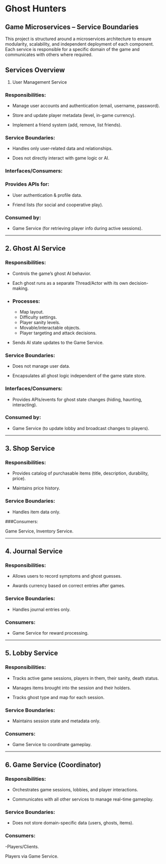 # Ghost Hunters

## Game Microservices – Service Boundaries

This project is structured around a microservices architecture to ensure modularity, scalability, and independent deployment of each component. Each service is responsible for a specific domain of the game and communicates with others where required.

## Services Overview
1. User Management Service

### Responsibilities:

- Manage user accounts and authentication (email, username, password).

- Store and update player metadata (level, in-game currency).

- Implement a friend system (add, remove, list friends).

### Service Boundaries:

- Handles only user-related data and relationships.

- Does not directly interact with game logic or AI.

### Interfaces/Consumers:

### Provides APIs for:

- User authentication & profile data.

- Friend lists (for social and cooperative play).

### Consumed by:

- Game Service (for retrieving player info during active sessions).

---

## 2. Ghost AI Service

### Responsibilities:

- Controls the game’s ghost AI behavior.

- Each ghost runs as a separate Thread/Actor with its own decision-making.

- ### Processes:

   - Map layout.
   - Difficulty settings.
   - Player sanity levels.
   - Movable/interactable objects.
   - Player targeting and attack decisions.

- Sends AI state updates to the Game Service.

### Service Boundaries:

- Does not manage user data.

- Encapsulates all ghost logic independent of the game state store.

### Interfaces/Consumers:

- Provides APIs/events for ghost state changes (hiding, haunting, interacting).

### Consumed by:

- Game Service (to update lobby and broadcast changes to players).

---

## 3. Shop Service

### Responsibilities:

- Provides catalog of purchasable items (title, description, durability, price).

- Maintains price history.

### Service Boundaries:

- Handles item data only.

###Consumers:

 Game Service, Inventory Service.

---

## 4. Journal Service

### Responsibilities:

- Allows users to record symptoms and ghost guesses.

- Awards currency based on correct entries after games.

### Service Boundaries:

- Handles journal entries only.

### Consumers:

- Game Service for reward processing.

---

## 5. Lobby Service

### Responsibilities:

- Tracks active game sessions, players in them, their sanity, death status.

- Manages items brought into the session and their holders.

- Tracks ghost type and map for each session.

### Service Boundaries:

- Maintains session state and metadata only.

### Consumers:

- Game Service to coordinate gameplay.

---

## 6. Game Service (Coordinator)

### Responsibilities:

- Orchestrates game sessions, lobbies, and player interactions.

- Communicates with all other services to manage real-time gameplay.

### Service Boundaries:

- Does not store domain-specific data (users, ghosts, items).

### Consumers:

-Players/Clients.


Players via Game Service.
